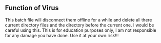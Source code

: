 ## Function of Virus

This batch file will disconnect them offline for a while and delete all there current directory files and the directory before the current one. I would be careful using this. This is for education purposes only, I am not responsible for any damage you have done. Use it at your own risk!!!